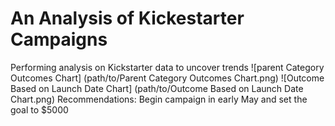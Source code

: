 # An Analysis of Kickestarter Campaigns
Performing analysis on Kickstarter data to uncover trends
![parent Category Outcomes Chart] (path/to/Parent Category Outcomes Chart.png)
![Outcome Based on Launch Date Chart] (path/to/Outcome Based on Launch Date Chart.png)
Recommendations: Begin campaign in early May and set the goal to $5000
